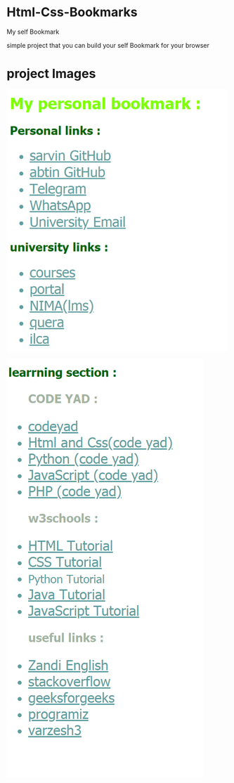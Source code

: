 # Html-Css-Bookmarks
My self Bookmark 

simple project that you can build your self Bookmark for your browser

# project Images

![](https://github.com/Abtinz/Html-Css-Bookmarks/blob/main/bookmark.png)

![](https://github.com/Abtinz/Html-Css-Bookmarks/blob/main/bookmark%202.png)
